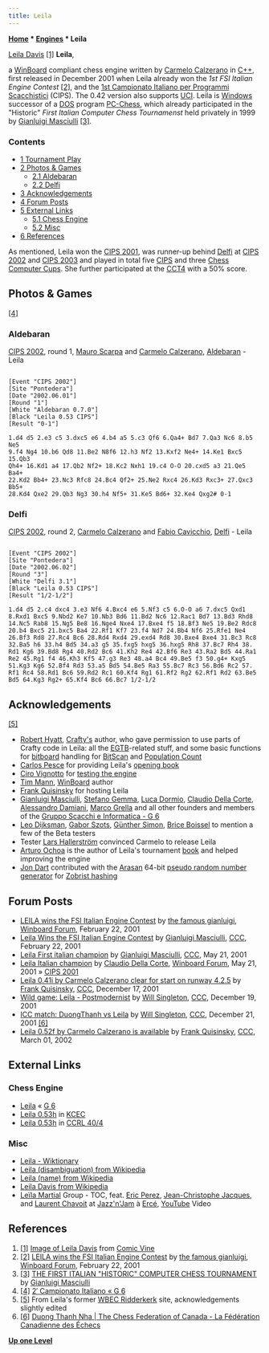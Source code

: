 ```yaml
---
title: Leila
---
```

**[Home](Home "Home") \* [Engines](Engines "Engines") \* Leila**



 [](https://comicvine.gamespot.com/images/1300-498372/) [Leila Davis](https://en.wikipedia.org/wiki/Leila_Davis) <a id="cite-note-1" href="#cite-ref-1">[1]</a> 
**Leila**,  

a [WinBoard](WinBoard "WinBoard") compliant chess engine written by [Carmelo Calzerano](Carmelo_Calzerano "Carmelo Calzerano") in [C++](Cpp "Cpp"), first released in December 2001 when Leila already won the *1st FSI Italian Engine Contest* <a id="cite-note-2" href="#cite-ref-2">[2]</a>, and the [1st Campionato Italiano per Programmi Scacchistici](CIPS_2001 "CIPS 2001") (CIPS). The 0.42 version also supports [UCI](UCI "UCI"). Leila is [Windows](Windows "Windows") successor of a [DOS](MS-DOS "MS-DOS") program [PC-Chess](index.php?title=PC-Chess&action=edit&redlink=1 "PC-Chess (page does not exist)"), which already participated in the "Historic" *First Italian Computer Chess Tournamenst* held privately in 1999 by [Gianluigi Masciulli](Gianluigi_Masciulli "Gianluigi Masciulli") <a id="cite-note-3" href="#cite-ref-3">[3]</a>. 



### Contents


* [1 Tournament Play](#tournament-play)
* [2 Photos & Games](#photos-.26-games)
	+ [2.1 Aldebaran](#aldebaran)
	+ [2.2 Delfi](#delfi)
* [3 Acknowledgements](#acknowledgements)
* [4 Forum Posts](#forum-posts)
* [5 External Links](#external-links)
	+ [5.1 Chess Engine](#chess-engine)
	+ [5.2 Misc](#misc)
* [6 References](#references)






As mentioned, Leila won the [CIPS 2001](CIPS_2001 "CIPS 2001"), was runner-up behind [Delfi](Delfi "Delfi") at [CIPS 2002](CIPS_2002 "CIPS 2002") and [CIPS 2003](CIPS_2003 "CIPS 2003") and played in total five [CIPS](Italian_Computer_Chess_Championship#CIPS "Italian Computer Chess Championship") and three [Chess Computer Cups](Italian_Computer_Chess_Championship#CCC "Italian Computer Chess Championship"). She further participated at the [CCT4](CCT4 "CCT4") with a 50% score.



## Photos & Games


<a id="cite-note-4" href="#cite-ref-4">[4]</a>



### Aldebaran


 [](File:Gabriele-carmelo_cips2002.jpg) 
[CIPS 2002](CIPS_2002 "CIPS 2002"), round 1, [Mauro Scarpa](index.php?title=Mauro_Scarpa&action=edit&redlink=1 "Mauro Scarpa (page does not exist)") and [Carmelo Calzerano](Carmelo_Calzerano "Carmelo Calzerano"), [Aldebaran](Aldebaran "Aldebaran") - Leila




```

[Event "CIPS 2002"]
[Site "Pontedera"]
[Date "2002.06.01"]
[Round "1"]
[White "Aldebaran 0.7.0"]
[Black "Leila 0.53 CIPS"]
[Result "0-1"]

1.d4 d5 2.e3 c5 3.dxc5 e6 4.b4 a5 5.c3 Qf6 6.Qa4+ Bd7 7.Qa3 Nc6 8.b5 Ne5 
9.f4 Ng4 10.b6 Qd8 11.Be2 N8f6 12.h3 Nf2 13.Kxf2 Ne4+ 14.Ke1 Bxc5 15.Qb3 
Qh4+ 16.Kd1 a4 17.Qb2 Nf2+ 18.Kc2 Nxh1 19.c4 O-O 20.cxd5 a3 21.Qe5 Ba4+ 
22.Kd2 Bb4+ 23.Nc3 Rfc8 24.Bc4 Qf2+ 25.Ne2 Rxc4 26.Kd3 Rxc3+ 27.Qxc3 Bb5+ 
28.Kd4 Qxe2 29.Qb3 Ng3 30.h4 Nf5+ 31.Ke5 Bd6+ 32.Ke4 Qxg2# 0-1

```

### Delfi


 [](File:Carmelo-fabio_cips2002.jpg) 
[CIPS 2002](CIPS_2002 "CIPS 2002"), round 2, [Carmelo Calzerano](Carmelo_Calzerano "Carmelo Calzerano") and [Fabio Cavicchio](Fabio_Cavicchio "Fabio Cavicchio"), [Delfi](Delfi "Delfi") - Leila




```

[Event "CIPS 2002"]
[Site "Pontedera"]
[Date "2002.06.02"]
[Round "3"]
[White "Delfi 3.1"]
[Black "Leila 0.53 CIPS"]
[Result "1/2-1/2"]

1.d4 d5 2.c4 dxc4 3.e3 Nf6 4.Bxc4 e6 5.Nf3 c5 6.O-O a6 7.dxc5 Qxd1
8.Rxd1 Bxc5 9.Nbd2 Ke7 10.Nb3 Bd6 11.Bd2 Nc6 12.Rac1 Bd7 13.Bd3 Rhd8
14.Nc5 Rab8 15.Ng5 Be8 16.Nge4 Nxe4 17.Bxe4 f5 18.Bf3 Ne5 19.Be2 Rdc8
20.b4 Bxc5 21.bxc5 Ba4 22.Rf1 Kf7 23.f4 Nd7 24.Bb4 Nf6 25.Rfe1 Ne4
26.Bf3 Rd8 27.Rc4 Bc6 28.Rd4 Rxd4 29.exd4 Rd8 30.Bxe4 Bxe4 31.Bc3 Rc8
32.Ba5 h6 33.h4 Bd5 34.a3 g5 35.fxg5 hxg5 36.hxg5 Rh8 37.Bc7 Rh4 38.
Rd1 Kg6 39.Bd8 Rg4 40.Rd2 Bc6 41.Kh2 Re4 42.Bf6 Re3 43.Ra2 Bd5 44.Ra1
Re2 45.Rg1 f4 46.Kh3 Kf5 47.g3 Re3 48.a4 Bc4 49.Be5 f3 50.g4+ Kxg5
51.Kg3 Kg6 52.Bf4 Rd3 53.a5 Bd5 54.Be5 Ra3 55.Bc7 Rc3 56.Bd6 Rc2 57.
Rf1 Rc4 58.Rd1 Bc6 59.Rd2 Rc1 60.Kf4 Rg1 61.Rf2 Rg2 62.Rf1 Rd2 63.Be5
Bd5 64.Kg3 Rg2+ 65.Kf4 Bc6 66.Bc7 1/2-1/2

```

## Acknowledgements


<a id="cite-note-5" href="#cite-ref-5">[5]</a>



* [Robert Hyatt](Robert_Hyatt "Robert Hyatt"), [Crafty's](Crafty "Crafty") author, who gave permission to use parts of Crafty code in Leila: all the [EGTB](Endgame_Tablebases "Endgame Tablebases")-related stuff, and some basic functions for [bitboard](Bitboards "Bitboards") handling for [BitScan](BitScan "BitScan") and [Population Count](Population_Count "Population Count")
* [Carlos Pesce](Carlos_Pesce "Carlos Pesce") for providing Leila's [opening book](Opening_Book "Opening Book")
* [Ciro Vignotto](index.php?title=Ciro_Luigi_Vignotto&action=edit&redlink=1 "Ciro Luigi Vignotto (page does not exist)") for [testing the engine](Engine_Testing "Engine Testing")
* [Tim Mann](Tim_Mann "Tim Mann"), [WinBoard](WinBoard "WinBoard") author
* [Frank Quisinsky](Frank_Quisinsky "Frank Quisinsky") for hosting Leila
* [Gianluigi Masciulli](Gianluigi_Masciulli "Gianluigi Masciulli"), [Stefano Gemma](Stefano_Gemma "Stefano Gemma"), [Luca Dormio](Luca_Dormio "Luca Dormio"), [Claudio Della Corte](Claudio_Della_Corte "Claudio Della Corte"), [Alessandro Damiani](Alessandro_Damiani "Alessandro Damiani"), [Marco Grella](index.php?title=Marco_Grella&action=edit&redlink=1 "Marco Grella (page does not exist)") and all other founders and members of the [Gruppo Scacchi e Informatica - G 6](G_6 "G 6")
* [Leo Dijksman](Leo_Dijksman "Leo Dijksman"), [Gabor Szots](Gabor_Szots "Gabor Szots"), [Günther Simon](G%C3%BCnther_Simon "Günther Simon"), [Brice Boissel](index.php?title=Brice_Boissel&action=edit&redlink=1 "Brice Boissel (page does not exist)") to mention a few of the Beta testers
* Tester [Lars Hallerström](index.php?title=Lars_Hallerstr%C3%B6m&action=edit&redlink=1 "Lars Hallerström (page does not exist)") convinced Carmelo to release Leila
* [Arturo Ochoa](Arturo_Ochoa "Arturo Ochoa") is the author of Leila's tournament [book](Opening_Book "Opening Book") and helped improving the engine
* [Jon Dart](Jon_Dart "Jon Dart") contributed with the [Arasan](Arasan "Arasan") 64-bit [pseudo random number generator](Pseudorandom_Number_Generator "Pseudorandom Number Generator") for [Zobrist hashing](Zobrist_Hashing "Zobrist Hashing")


## Forum Posts


* [LEILA wins the FSI Italian Engine Contest](http://www.open-aurec.com/wbforum/viewtopic.php?f=18&t=33236) by [the famous gianluigi](Gianluigi_Masciulli "Gianluigi Masciulli"), [Winboard Forum](Computer_Chess_Forums "Computer Chess Forums"), February 22, 2001
* [Leila Wins the FSI Italian Engine Contest](https://www.stmintz.com/ccc/index.php?id=155432) by [Gianluigi Masciulli](Gianluigi_Masciulli "Gianluigi Masciulli"), [CCC](CCC "CCC"), February 22, 2001
* [Leila First italian champion](https://www.stmintz.com/ccc/index.php?id=170887) by [Gianluigi Masciulli](Gianluigi_Masciulli "Gianluigi Masciulli"), [CCC](CCC "CCC"), May 21, 2001
* [Leila Italian champion](http://www.open-aurec.com/wbforum/viewtopic.php?f=18&t=33806) by [Claudio Della Corte](Claudio_Della_Corte "Claudio Della Corte"), [Winboard Forum](Computer_Chess_Forums "Computer Chess Forums"), May 21, 2001 » [CIPS 2001](CIPS_2001 "CIPS 2001")
* [Leila 0.41i by Carmelo Calzerano clear for start on runway 4.2.5](https://www.stmintz.com/ccc/index.php?id=202398) by [Frank Quisinsky](Frank_Quisinsky "Frank Quisinsky"), [CCC](CCC "CCC"), December 17, 2001
* [Wild game: Leila - Postmodernist](https://www.stmintz.com/ccc/index.php?id=202581) by [Will Singleton](Will_Singleton "Will Singleton"), [CCC](CCC "CCC"), December 19, 2001
* [ICC match: DuongThanh vs Leila](https://www.stmintz.com/ccc/index.php?id=202936) by [Will Singleton](Will_Singleton "Will Singleton"), [CCC](CCC "CCC"), December 21, 2001 <a id="cite-note-6" href="#cite-ref-6">[6]</a>
* [Leila 0.52f by Carmelo Calzerano is available](https://www.stmintz.com/ccc/index.php?id=216085) by [Frank Quisinsky](Frank_Quisinsky "Frank Quisinsky"), [CCC](CCC "CCC"), March 01, 2002


## External Links


### Chess Engine


* [Leila](http://www.g-sei.org/leila/#squelch-taas-tab-content-0-0) « [G 6](G_6 "G 6")
* [Leila 0.53h](http://kirill-kryukov.com/chess/kcec/cgi/engine_details.cgi?print=Details&eng=Leila%200.53h#Leila_0_53h) in [KCEC](KCEC "KCEC")
* [Leila 0.53h](http://www.computerchess.org.uk/ccrl/404/cgi/engine_details.cgi?print=Details&each_game=1&eng=Leila%200.53h#Leila_0_53h) in [CCRL 40/4](CCRL "CCRL")


### Misc


* [Leila - Wiktionary](https://en.wiktionary.org/wiki/Leila)
* [Leila (disambiguation) from Wikipedia](https://en.wikipedia.org/wiki/Leila)
* [Leila (name) from Wikipedia](https://en.wikipedia.org/wiki/Leila_%28name%29)
* [Leila Davis from Wikipedia](https://en.wikipedia.org/wiki/Leila_Davis)
* [Leïla Martial](Category:Le%C3%AFla_Martial "Category:Leïla Martial") Group - TOC, feat. [Eric Perez](https://www.facebook.com/eric.perez.9022662), [Jean-Christophe Jacques](http://leilamartial.com/index.php/le-groupe/8-jean-christophe-jacques), and [Laurent Chavoit](http://www.actionjazz.fr/biographies/c/laurent-chavoit---contrebasse/index.html) at [Jazz'n'Jam](http://www.jazznjam.fr/) à [Ercé](https://en.wikipedia.org/wiki/Erc%C3%A9), [YouTube](https://en.wikipedia.org/wiki/YouTube) Video


 
## References


 1. <a id="cite-ref-1" href="#cite-note-1">[1]</a> [Image of Leila Davis](https://comicvine.gamespot.com/images/1300-498372/) from [Comic Vine](https://comicvine.gamespot.com/) 
2. <a id="cite-ref-2" href="#cite-note-2">[2]</a> [LEILA wins the FSI Italian Engine Contest](http://www.open-aurec.com/wbforum/viewtopic.php?f=18&t=33236) by [the famous gianluigi](Gianluigi_Masciulli "Gianluigi Masciulli"), [Winboard Forum](Computer_Chess_Forums "Computer Chess Forums"), February 22, 2001
3. <a id="cite-ref-3" href="#cite-note-3">[3]</a> [THE FIRST ITALIAN "HISTORIC" COMPUTER CHESS TOURNAMENT](http://www.oocities.org/gmasciulli/first.htm) by [Gianluigi Masciulli](Gianluigi_Masciulli "Gianluigi Masciulli")
4. <a id="cite-ref-4" href="#cite-note-4">[4]</a> [2′ Campionato Italiano « G 6](https://www.g-sei.org/2-campionato-italiano/)
5. <a id="cite-ref-5" href="#cite-note-5">[5]</a> From Leila's former [WBEC Ridderkerk](WBEC "WBEC") site, acknowledgements slightly edited
6. <a id="cite-ref-6" href="#cite-note-6">[6]</a> [Duong Thanh Nha | The Chess Federation of Canada - La Fédération Canadienne des Échecs](http://chess.ca/duong-thanh-nha)

**[Up one Level](Engines "Engines")**







 
